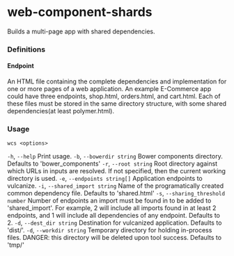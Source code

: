 # web-component-shards

Builds a multi-page app with shared dependencies.


### Definitions

#### Endpoint
An HTML file containing the complete dependencies and implementation for one or more pages of a web application. An example E-Commerce app could have three endpoints, shop.html, orders.html, and cart.html. Each of these files must be stored in the same directory structure, with some shared dependencies(at least polymer.html).

### Usage
 `wcs <options>`

  `-h`, `--help`                       Print usage.
  `-b`, `--bowerdir string`            Bower components directory. Defaults to 'bower_components'
  `-r`, `--root string`                Root directory against which URLs in inputs are resolved. If not specified, then the current working directory is used.
  `-e`, `--endpoints string[]`         Application endpoints to vulcanize.
  `-i`, `--shared_import string`       Name of the programatically created common dependency file. Defaults to 'shared.html'
  `-s`, `--sharing_threshold number`   Number of endpoints an import must be found in to be added to 'shared_import'. For example, 2 will include all imports found in at least 2 endpoints, and 1 will include all dependencies of any endpoint. Defaults to 2.
  `-d`, `--dest_dir string`            Destination for vulcanized application. Defaults to 'dist/'.
  `-d`, `--workdir string`             Temporary directory for holding in-process files. DANGER: this directory will be deleted upon tool success. Defaults to 'tmp/'
